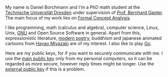 My name is Daniel Borchmann and I'm a PhD math student at the [Technische Universität Dresden][TUD]
under supervision of [Prof. Bernhard Ganter][Bernhard].  The main focus of my work lies on
[Formal Concept Analysis](/math/fca/).

[TUD]: http://www.tu-dresden.de (TU Dresden)
[Bernhard]: http://tu-dresden.de/Members/bernhard.ganter (Prof. Bernhard Ganter)

I like programming, math (calculus and algebra), computer science, Linux, Unix,
[GNU](http://www.gnu.org) and Open Source Software in general.  Apart from this, expressionistic
literature, [modern poetry](/poems/), buddhism and japanese animated cartoons from
[Hayao Miyazaki](http://en.wikipedia.org/wiki/Hayao_Miyazaki) are of my interest.  I also like to
play [Go](http://sensei.xmp.net).
  
Here are my public keys, for if you want to securely communicate with me.  I use the
[main public key](/pub/public.key) only from my personal computers, so it can be regarded as more
secure, however reply times might be longer.  Use the [external public key](/pub/extern-public.key)
if this is a problem.


